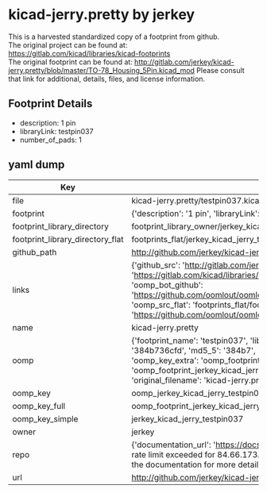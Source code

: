 # kicad-jerry.pretty by jerkey  
This is a harvested standardized copy of a footprint from github.  
The original project can be found at:  
https://gitlab.com/kicad/libraries/kicad-footprints  
The original footprint can be found at:
http://gitlab.com/jerkey/kicad-jerry.pretty/blob/master/TO-78_Housing_5Pin.kicad_mod
Please consult that link for additional, details, files, and license information.  
## Footprint Details
* description: 1 pin  
* libraryLink: testpin037  
* number_of_pads: 1  
## yaml dump  
| Key | Value |  
| --- | --- |  
| file | kicad-jerry.pretty/testpin037.kicad_mod |  
| footprint | {'description': '1 pin', 'libraryLink': 'testpin037', 'number_of_pads': 1} |  
| footprint_library_directory | footprint_library_owner/jerkey_kicad-jerry.pretty |  
| footprint_library_directory_flat | footprints_flat/jerkey_kicad_jerry_testpin037/working |  
| github_path | http://github.com/jerkey/kicad-jerry.pretty/blob/master/testpin037.kicad_mod |  
| links | {'github_src': 'http://gitlab.com/jerkey/kicad-jerry.pretty/blob/master/TO-78_Housing_5Pin.kicad_mod', 'github_src_repo': 'https://gitlab.com/kicad/libraries/kicad-footprints', 'oomp_bot': 'footprints/jerkey_kicad_jerry_testpin037/working', 'oomp_bot_github': 'https://github.com/oomlout/oomlout_oomp_footprint_bot/tree/main/footprints/jerkey_kicad_jerry_testpin037/working', 'oomp_src_flat': 'footprints_flat/footprints_flat/jerkey_kicad_jerry_testpin037/working', 'oomp_src_flat_github': 'https://github.com/oomlout/oomlout_oomp_footprint_src/tree/main/footprints_flat/jerkey_kicad_jerry_testpin037/working'} |  
| name | kicad-jerry.pretty |  
| oomp | {'footprint_name': 'testpin037', 'library_name': 'kicad_jerry', 'md5': '384b736cfdb7764bcd1e345100c373a0', 'md5_10': '384b736cfd', 'md5_5': '384b7', 'md5_6': '384b73', 'oomp_key': 'oomp_jerkey_kicad_jerry_testpin037', 'oomp_key_extra': 'oomp_footprint_jerkey_kicad_jerry_testpin037', 'oomp_key_full': 'oomp_footprint_jerkey_kicad_jerry_testpin037_384b73', 'oomp_key_simple': 'jerkey_kicad_jerry_testpin037', 'original_filename': 'kicad-jerry.pretty/testpin037.kicad_mod', 'owner_name': 'jerkey'} |  
| oomp_key | oomp_jerkey_kicad_jerry_testpin037 |  
| oomp_key_full | oomp_footprint_jerkey_kicad_jerry_testpin037 |  
| oomp_key_simple | jerkey_kicad_jerry_testpin037 |  
| owner | jerkey |  
| repo | {'documentation_url': 'https://docs.github.com/rest/overview/resources-in-the-rest-api#rate-limiting', 'message': "API rate limit exceeded for 84.66.173.59. (But here's the good news: Authenticated requests get a higher rate limit. Check out the documentation for more details.)"} |  
| url | http://github.com/jerkey/kicad-jerry.pretty |  

